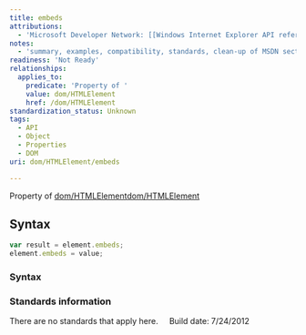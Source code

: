 ```yaml
---
title: embeds
attributions:
  - 'Microsoft Developer Network: [[Windows Internet Explorer API reference](http://msdn.microsoft.com/en-us/library/ie/hh828809%28v=vs.85%29.aspx) Article]'
notes:
  - 'summary, examples, compatibility, standards, clean-up of MSDN sections'
readiness: 'Not Ready'
relationships:
  applies_to:
    predicate: 'Property of '
    value: dom/HTMLElement
    href: /dom/HTMLElement
standardization_status: Unknown
tags:
  - API
  - Object
  - Properties
  - DOM
uri: dom/HTMLElement/embeds

---
```

Property of [dom/HTMLElement](/dom/HTMLElement)[dom/HTMLElement](/dom/HTMLElement)

## <span>Syntax</span>

``` js
var result = element.embeds;
element.embeds = value;
```

### <span>Syntax</span>

### <span>Standards information</span>

There are no standards that apply here.     Build date: 7/24/2012